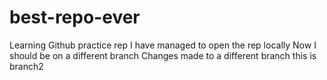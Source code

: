 # best-repo-ever
Learning Github practice rep
I have managed to open the rep locally
Now I should be on a different branch
Changes made to a different branch
this is branch2